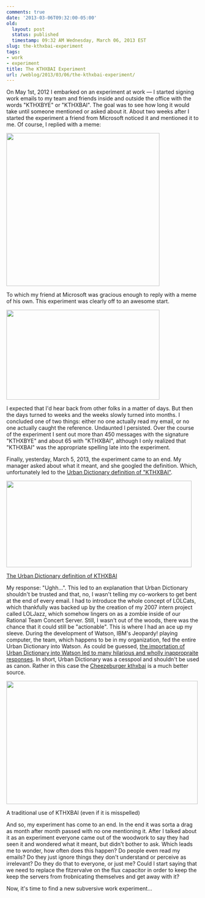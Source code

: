 ```yaml
---
comments: true
date: '2013-03-06T09:32:00-05:00'
old:
  layout: post
  status: published
  timestamp: 09:32 AM Wednesday, March 06, 2013 EST
slug: the-kthxbai-experiment
tags:
- work
- experiment
title: The KTHXBAI Experiment
url: /weblog/2013/03/06/the-kthxbai-experiment/
---
```


On May 1st, 2012 I embarked on an experiment at work &mdash; I started signing work emails to my team and friends inside and outside the office with the words "KTHXBYE" or "KTHXBAI". The goal was to see how long it would take until someone mentioned or asked about it. About two weeks after I started the experiment a friend from Microsoft noticed it and mentioned it to me. Of course, I replied with a meme:

<div class="image caption center">
	<img src="/weblog/media/2013/03/KTHXBYE1.jpg" height="400" width="400">
</div>

To which my friend at Microsoft was gracious enough to reply with a meme of his own. This experiment was clearly off to an awesome start.

<div class="image caption center">
	<img src="/weblog/media/2013/03/KTHXBYE2.jpg" width="400" height="235">
</div>

I expected that I'd hear back from other folks in a matter of days. But then the days turned to weeks and the weeks slowly turned into months. I concluded one of two things: either no one actually read my email, or no one actually caught the reference. Undaunted I persisted. Over the course of the experiment I sent out more than 450 messages with the signature "KTHXBYE" and about 65 with "KTHXBAI", although I only realized that "KTHXBAI" was the appropriate spelling late into the experiment.

Finally, yesterday, March 5, 2013, the experiment came to an end. My manager asked about what it meant, and she googled the definition. Which, unfortunately led to the [Urban Dictionary definition of "KTHXBAI"][kthxbai-ud].

<div class="image caption center">
	<a href="http://www.urbandictionary.com/define.php?term=kthxbai
"><img src="/weblog/media/2013/03/KTHXBAI-UrbanDictionaryDefinition.png" width="484" height="226">
	<p>The Urban Dictionary definition of KTHXBAI</p></a>
</div>

My response: "Ughh…". This led to an explanation that Urban Dictionary shouldn't be trusted and that, no, I wasn't telling my co-workers to get bent at the end of every email. I had to introduce the whole concept of LOLCats, which thankfully was backed up by the creation of my 2007 intern project called LOLJazz, which somehow lingers on as a zombie inside of our Rational Team Concert Server. Still, I wasn't out of the woods, there was the chance that it could still be "actionable". This is where I had an ace up my sleeve. During the development of Watson, IBM's Jeopardy! playing computer, the team, which happens to be in my organization, fed the entire Urban Dictionary into Watson. As could be guessed, [the importation of Urban Dictionary into Watson led to many hilarious and wholly inappropraite responses][ud-watson]. In short, Urban Dictionary was a cesspool and shouldn't be used as canon. Rather in this case the [Cheezeburger kthxbai][cheezeburger-kthxbai] is a much better source.

<div class="image caption center">
	<a href="http://cheezburger.com/5280420352"><img src="https://i.chzbgr.com/maxW500/5280420352/h03E3E890/" width="500" height="322"></a>
	<p>A traditional use of KTHXBAI (even if it is misspelled)</p>
</div>

And so, my experiment has come to an end. In the end it was sorta a drag as month after month passed with no one mentioning it. After I talked about it as an experiment everyone came out of the woodwork to say they had seen it and wondered what it meant, but didn't bother to ask. Which leads me to wonder, how often does this happen? Do people even read my emails? Do they just ignore things they don't understand or perceive as irrelevant? Do they do that to everyone, or just me? Could I start saying that we need to replace the fitzervalve on the flux capacitor in order to keep the keep the servers from frobnicating themselves and get away with it?

Now, it's time to find a new subversive work experiment…

[kthxbai-ud]: http://www.urbandictionary.com/define.php?term=kthxbai
[ud-watson]: http://www.theatlantic.com/technology/archive/2013/01/ibms-watson-memorized-the-entire-urban-dictionary-then-his-overlords-had-to-delete-it/267047/
[cheezeburger-kthxbai]: http://icanhas.cheezburger.com/tag/kthxbai
